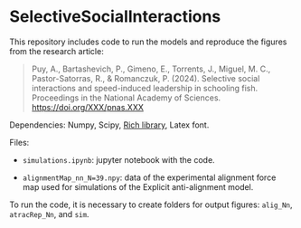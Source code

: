 # SelectiveSocialInteractions

This repository includes code to run the models and reproduce the figures from the research article:

> Puy, A., Bartashevich, P., Gimeno, E., Torrents, J., Miguel, M. C., Pastor-Satorras, R., & Romanczuk, P. (2024). Selective social interactions and speed-induced leadership in schooling fish. Proceedings in the National Academy of Sciences. https://doi.org/XXX/pnas.XXX

Dependencies: Numpy, Scipy, [Rich library](https://github.com/Textualize/rich), Latex font.

Files:

- ```simulations.ipynb```: jupyter notebook with the code.

- ```alignmentMap_nn_N=39.npy```: data of the experimental alignment force map used for simulations of the Explicit anti-alignment model.

To run the code, it is necessary to create folders for output figures: `alig_Nn`, `atracRep_Nn`, and `sim`.
